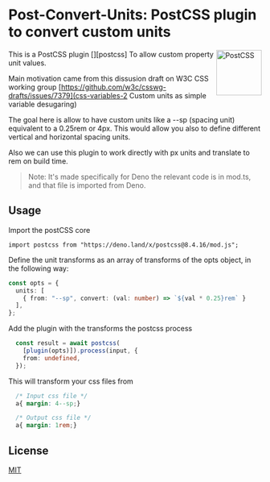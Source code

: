 # Post-Convert-Units: PostCSS plugin to convert custom units

This is a PostCSS plugin 
[<img src="https://postcss.github.io/postcss/logo.svg" alt="PostCSS" width="90" height="90" align="right">][postcss]
To allow custom property unit values. 

Main motivation came from this dissusion draft on W3C CSS working group 
[https://github.com/w3c/csswg-drafts/issues/7379](css-variables-2 Custom units as simple variable desugaring)

The goal here is allow to have custom units like a --sp (spacing unit) equivalent to a 0.25rem or 4px.
This would allow you also to define different vertical and horizontal spacing units.

Also we can use this plugin to work directly with px units and translate to rem on build time.

> Note: It's made specifically for Deno the relevant code is in mod.ts, and that file is imported from Deno.

## Usage

Import the postCSS core
```typesecript
import postcss from "https://deno.land/x/postcss@8.4.16/mod.js";
```

Define the unit transforms as an array of transforms of the opts object, in the following way:
```typescript
const opts = {
  units: [
    { from: "--sp", convert: (val: number) => `${val * 0.25}rem` }
  ],
};
```

Add the plugin with the transforms the postcss process
```typescript
  const result = await postcss(
    [plugin(opts)]).process(input, {
    from: undefined,
  });
```

This will transform your css files from 
```css
  /* Input css file */
  a{ margin: 4--sp;}

  /* Output css file */
  a{ margin: 1rem;}
```
## License

[MIT](LICENSE)